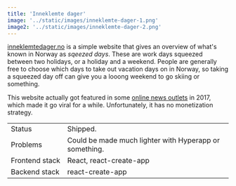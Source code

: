 ```yaml
---
title: 'Inneklemte dager'
image: '../static/images/inneklemte-dager-1.png'
image2: '../static/images/inneklemte-dager-2.png'
---
```


[inneklemtedager.no](https://inneklemtedager.no) is a simple website that gives an overview of what's known in Norway as _sqeezed days_. These are work days squeezed between two holidays, or a holiday and a weekend. People are generally free to choose which days to take out vacation days on in Norway, so taking a squeezed day off can give you a looong weekend to go skiing or something.

This website actually got featured in some [online news outlets](https://www.nrk.no/ostfold/neste-var-blir-det-inneklemt-fest-1.13545988) in 2017, which made it go viral for a while. Unfortunately, it has no monetization strategy.

|                |                                                        |
| -------------- | ------------------------------------------------------ |
| Status         | Shipped.                                               |
| Problems       | Could be made much lighter with Hyperapp or something. |
| Frontend stack | React, react-create-app                                |
| Backend stack  | react-create-app                                       |
